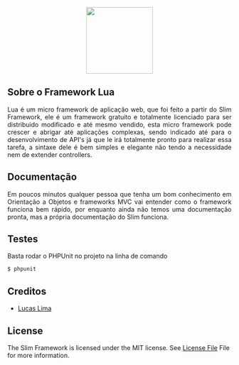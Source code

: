 <p align="center">
  <img src="resources/assets/lua/lua_framework.png" width="150"/>
</p>

## Sobre o Framework Lua

<p align="justify">
Lua é um micro framework de aplicação web, que foi feito a partir do Slim Framework, ele é um framework gratuito e totalmente licenciado para ser distribuido modificado e até mesmo vendido, esta micro framework pode crescer e abrigar até aplicações complexas, sendo indicado até para o desenvolvimento de API's já que le irá totalmente pronto para realizar essa tarefa, a sintaxe dele é bem simples e elegante não tendo a necessidade nem de extender controllers.
</p>

## Documentação

<p align="justify">
Em poucos minutos qualquer pessoa que tenha um bom conhecimento em Orientação a Objetos e frameworks MVC vai entender como o framework funciona bem rápido, por enquanto ainda não temos uma documentação pronta, mas a própria documentação do Slim funciona.
</p>

## Testes

Basta rodar o PHPUnit no projeto na linha de comando

```bash
$ phpunit
```

## Creditos

- [Lucas Lima](https://github.com/lucaslz)

## License
The Slim Framework is licensed under the MIT license. See [License File](https://github.com/slimphp/Slim/blob/3.x/LICENSE.md) File for more information.
